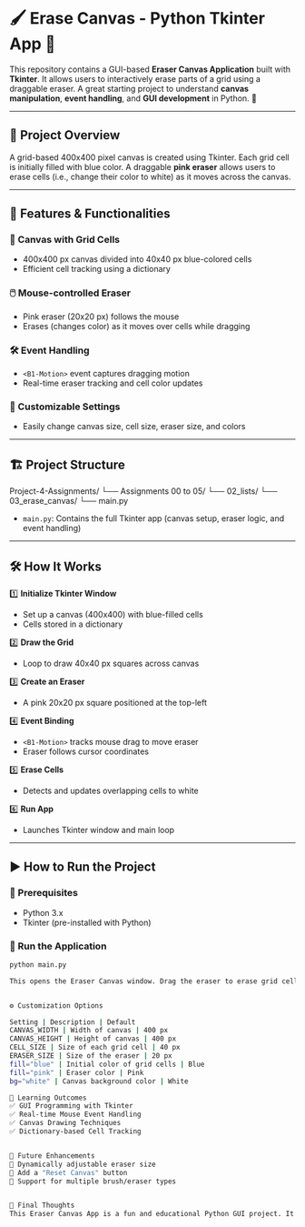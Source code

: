 # 🖌️ Erase Canvas - Python Tkinter App 🎨

This repository contains a GUI-based **Eraser Canvas Application** built with **Tkinter**. It allows users to interactively erase parts of a grid using a draggable eraser. A great starting project to understand **canvas manipulation**, **event handling**, and **GUI development** in Python. 🚀

---

## 📌 Project Overview

A grid-based 400x400 pixel canvas is created using Tkinter. Each grid cell is initially filled with blue color. A draggable **pink eraser** allows users to erase cells (i.e., change their color to white) as it moves across the canvas.

---

## 🔹 Features & Functionalities

### 🎨 Canvas with Grid Cells
- 400x400 px canvas divided into 40x40 px blue-colored cells
- Efficient cell tracking using a dictionary

### 🖱️ Mouse-controlled Eraser
- Pink eraser (20x20 px) follows the mouse
- Erases (changes color) as it moves over cells while dragging

### 🛠️ Event Handling
- `<B1-Motion>` event captures dragging motion
- Real-time eraser tracking and cell color updates

### 🎯 Customizable Settings
- Easily change canvas size, cell size, eraser size, and colors

---

## 🏗️ Project Structure

Project-4-Assignments/ └── Assignments 00 to 05/ └── 02_lists/ └── 03_erase_canvas/ └── main.py


- `main.py`: Contains the full Tkinter app (canvas setup, eraser logic, and event handling)

---

## 🛠️ How It Works

1️⃣ **Initialize Tkinter Window**  
- Set up a canvas (400x400) with blue-filled cells  
- Cells stored in a dictionary

2️⃣ **Draw the Grid**  
- Loop to draw 40x40 px squares across canvas

3️⃣ **Create an Eraser**  
- A pink 20x20 px square positioned at the top-left

4️⃣ **Event Binding**  
- `<B1-Motion>` tracks mouse drag to move eraser  
- Eraser follows cursor coordinates

5️⃣ **Erase Cells**  
- Detects and updates overlapping cells to white

6️⃣ **Run App**  
- Launches Tkinter window and main loop

---

## ▶️ How to Run the Project

### 🔧 Prerequisites

- Python 3.x  
- Tkinter (pre-installed with Python)

### 🏃 Run the Application

```bash
python main.py

This opens the Eraser Canvas window. Drag the eraser to erase grid cells!


⚙️ Customization Options

Setting | Description | Default
CANVAS_WIDTH | Width of canvas | 400 px
CANVAS_HEIGHT | Height of canvas | 400 px
CELL_SIZE | Size of each grid cell | 40 px
ERASER_SIZE | Size of the eraser | 20 px
fill="blue" | Initial color of grid cells | Blue
fill="pink" | Eraser color | Pink
bg="white" | Canvas background color | White

📌 Learning Outcomes
✅ GUI Programming with Tkinter
✅ Real-time Mouse Event Handling
✅ Canvas Drawing Techniques
✅ Dictionary-based Cell Tracking


📜 Future Enhancements
🚀 Dynamically adjustable eraser size
🚀 Add a "Reset Canvas" button
🚀 Support for multiple brush/eraser types


🎯 Final Thoughts
This Eraser Canvas App is a fun and educational Python GUI project. It’s perfect for beginners learning how to work with Tkinter, canvas drawing, and event-driven programming. 🐍💡
